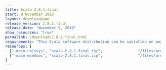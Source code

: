 ```yaml
---
title: Scala 2.8.1.final
start: 9 November 2010
layout: downloadpage
release_version: 2.8.1.final
release_date: "November 9, 2010"
show_resources: "true"
permalink: /download/2.8.1.final.html
requirements: "This Scala software distribution can be installed on any Unix-like or Windows system. It requires the Java runtime version 1.6 or later, which can be downloaded <a href='http://www.java.com/'>here</a>."
resources: [
  ["-main-unixsys", "scala-2.8.1.final.tgz",                "/files/archive/scala-2.8.1.final.tgz",                   "Mac OS X, Unix, Cygwin",  "20 MB"],
  ["-main-windows", "scala-2.8.1.final.zip",                "/files/archive/scala-2.8.1.final.zip",                   "Windows",                 "20 MB"]
]
---
```




